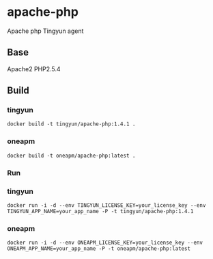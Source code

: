 # apache-php
Apache php Tingyun agent

## Base
Apache2 PHP2.5.4

## Build

### tingyun
```
docker build -t tingyun/apache-php:1.4.1 .
```
### oneapm
```
docker build -t oneapm/apache-php:latest .
```

### Run

### tingyun
```
docker run -i -d --env TINGYUN_LICENSE_KEY=your_license_key --env TINGYUN_APP_NAME=your_app_name -P -t tingyun/apache-php:1.4.1
```

### oneapm
```
docker run -i -d --env ONEAPM_LICENSE_KEY=your_license_key --env ONEAPM_APP_NAME=your_app_name -P -t oneapm/apache-php:latest
```